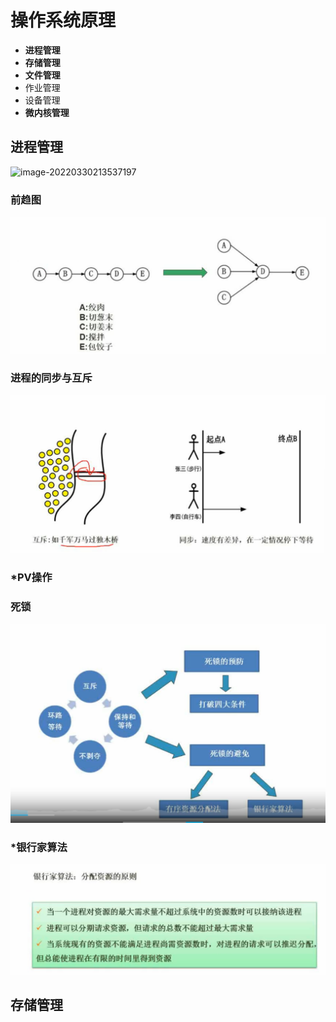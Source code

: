 # 操作系统原理

- **进程管理**
- **存储管理**
- **文件管理**
- 作业管理
- 设备管理
- **微内核管理**

## 进程管理

![image-20220330213537197](\img\image-20220330213537197.png)

### 前趋图

![image-20220330214027937](img/前趋图.png)

### 进程的同步与互斥

![image-20220330214447141](img/同步与互斥.png)

### *PV操作



### 死锁

![image-20220330221947302](img/死锁.png)



### *银行家算法

![image-20220330222259964](img/银行家算法.png)

## 存储管理

